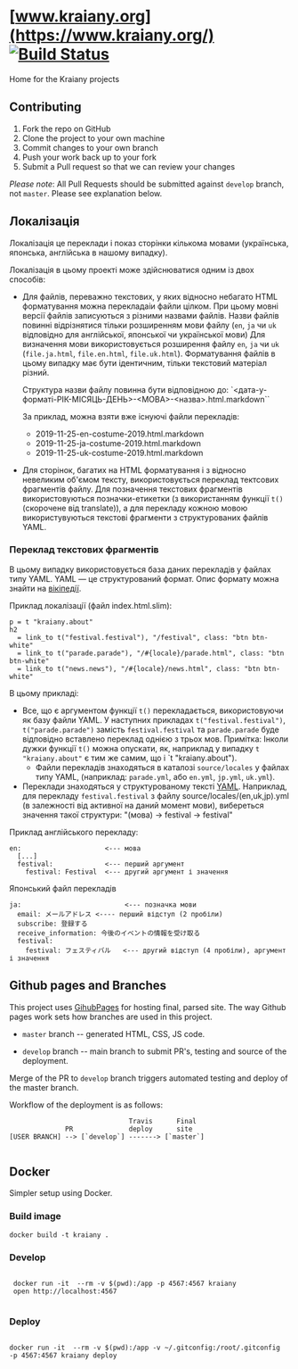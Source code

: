 # [www.kraiany.org](https://www.kraiany.org/) [![Build Status](https://travis-ci.org/Kraiany/kraiany.github.io.svg?branch=develop)](https://travis-ci.org/Kraiany/kraiany.github.io)
Home for the Kraiany projects



## Contributing

1. Fork the repo on GitHub
2. Clone the project to your own machine
3. Commit changes to your own branch
4. Push your work back up to your fork
5. Submit a Pull request so that we can review your changes

*Please note*: All Pull Requests should be submitted against `develop`
branch, not `master`. Please see explanation below.

## Локалізація

Локалізація це переклади і показ сторінки кількома мовами (українська,
японська, англійська в нашому випадку).

Локалізація в цьому проекті може здійснюватися одним із двох способів:
- Для файлів, переважно текстових, у яких відносно небагато HTML
  форматування можна перекладаіи файли цілком. При цьому мовні версії
  файлів записуються з різними назвами файлів. Назви файлів повинні
  відрізнятися тільки розширенням мови файлу (`en`, `ja` чи `uk`
  відповідно для англійської, японської чи української мови)
  Для визначення мови використовується розширення файлу `en`, `ja` чи `uk` (`file.ja.html`, `file.en.html`, `file.uk.html`).
  Форматування файлів в цьому випадку має бути ідентичним, тільки
  текстовий матеріал різний.

  Структура назви файлу повинна бути відповідною до: `<дата-у-форматі-РІК-МІСЯЦЬ-ДЕНЬ>-<МОВА>-<назва>.html.markdown``

  За приклад, можна взяти вже існуючі файли перекладів:

  - 2019-11-25-en-costume-2019.html.markdown
  - 2019-11-25-ja-costume-2019.html.markdown
  - 2019-11-25-uk-costume-2019.html.markdown

- Для сторінок, багатих на HTML форматування і з відносно невеликим
  об'ємом тексту, використовується переклад тектсових фрагментів
  файлу. Для позначення текстових фрагментів використовуються
  позначки-етикетки (з використанням функції `t()`(скорочене від
  translate)), а для перекладу кожною мовою використувуються текстові
  фрагменти з структурованих файлів YAML.


### Переклад текстових фрагментів

В цьому випадку використовується база даних перекладів у файлах типу YAML. YAML — це структурований формат. Опис формату можна знайти на [вікіпедії](https://uk.wikipedia.org/wiki/YAML).


Приклад локалізації (файл index.html.slim):

    p = t "kraiany.about"
    h2
      = link_to t("festival.festival"), "/festival", class: "btn btn-white"
      = link_to t("parade.parade"), "/#{locale}/parade.html", class: "btn btn-white"
      = link_to t("news.news"), "/#{locale}/news.html", class: "btn btn-white"

В цьому прикладі:

- Все, що є аргументом функції `t()` перекладається, використовуючи як
  базу файли YAML. У наступних прикладах  `t("festival.festival")`,
  `t("parade.parade")` замість `festival.festival` та `parade.parade`
  буде відповідно вставлено переклад однією з трьох мов.
  Примітка: Інколи дужки функції `t()` можна опускати, як, наприклад у
  випадку `t "kraiany.about"` є тим же самим, що і `t "kraiany.about").
  - Файли перекладів знаходяться в каталозі `source/locales` у файлах типу
    YAML, (наприклад: `parade.yml`, або `en.yml`, `jp.yml`, `uk.yml`).
- Переклади знаходяться у структурованому тексті
  [YAML](https://uk.wikipedia.org/wiki/YAML). Наприклад, для перекладу
  `festival.festival` з файлу source/locales/(en,uk,jp).yml (в
  залежності від активної на даний момент мови), вибереться значення
  такої структури: "(мова) -> festival -> festival"

Приклад англійського перекладу:


```
en:                     <--- мова
  [...]
  festival:             <--- перший аргумент
    festival: Festival  <--- другий аргумент і значення
```

Японський файл перекладів
```
ja:                          <--- позначка мови
  email: メールアドレス <---- перший відступ (2 пробіли)
  subscribe: 登録する
  receive_information: 今後のイベントの情報を受け取る
  festival:
    festival: フェスティバル   <--- другий відступ (4 пробіли), аргумент і значення
```

## Github pages and Branches

This project uses [GihubPages](https://pages.github.com/) for hosting
final, parsed site. The way Github pages work sets how branches are used
in this project.

- `master` branch -- generated HTML, CSS, JS code.

- `develop` branch -- main branch to submit PR's, testing and source of
the deployment.

Merge of the PR to `develop` branch triggers automated testing and
deploy of the master branch.

Workflow of the deployment is as follows:


```
                              Travis      Final
              PR              deploy      site
[USER BRANCH] --> [`develop`] -------> [`master`]


```

## Docker

Simpler setup using Docker.


### Build image

```
docker build -t kraiany .

```

### Develop

```

 docker run -it  --rm -v $(pwd):/app -p 4567:4567 kraiany
 open http://localhost:4567


```


### Deploy

```

docker run -it  --rm -v $(pwd):/app -v ~/.gitconfig:/root/.gitconfig  -p 4567:4567 kraiany deploy

```
